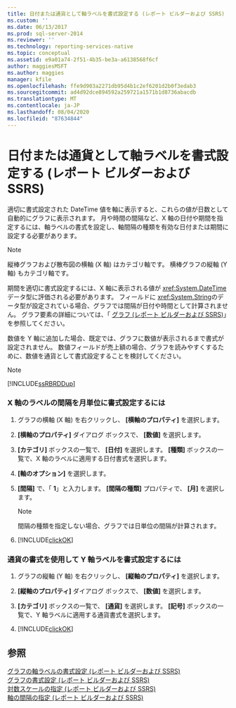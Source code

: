 ```yaml
---
title: 日付または通貨として軸ラベルを書式設定する (レポート ビルダーおよび SSRS) | Microsoft Docs
ms.custom: ''
ms.date: 06/13/2017
ms.prod: sql-server-2014
ms.reviewer: ''
ms.technology: reporting-services-native
ms.topic: conceptual
ms.assetid: e9a01a74-2f51-4b35-be3a-a6138568f6cf
author: maggiesMSFT
ms.author: maggies
manager: kfile
ms.openlocfilehash: ffe9d903a2271db95d4b1c2ef6201d2b0f3edab3
ms.sourcegitcommit: ad4d92dce894592a259721a1571b1d8736abacdb
ms.translationtype: MT
ms.contentlocale: ja-JP
ms.lasthandoff: 08/04/2020
ms.locfileid: "87634844"
---
```

# <a name="format-axis-labels-as-dates-or-currencies-report-builder-and-ssrs"></a>日付または通貨として軸ラベルを書式設定する (レポート ビルダーおよび SSRS)
  適切に書式設定された DateTime 値を軸に表示すると、これらの値が日数として自動的にグラフに表示されます。 月や時間の間隔など、X 軸の日付や期間を指定するには、軸ラベルの書式を設定し、軸間隔の種類を有効な日付または期間に設定する必要があります。  
  
> [!NOTE]  
>  縦棒グラフおよび散布図の横軸 (X 軸) はカテゴリ軸です。 横棒グラフの縦軸 (Y 軸) もカテゴリ軸です。  
  
 期間を適切に書式設定するには、X 軸に表示される値が <xref:System.DateTime> データ型に評価される必要があります。 フィールドに <xref:System.String>のデータ型が設定されている場合、グラフでは間隔が日付や時間として計算されません。 グラフ要素の詳細については、「 [グラフ &#40;レポート ビルダーおよび SSRS&#41;](charts-report-builder-and-ssrs.md)」を参照してください。  
  
 数値を Y 軸に追加した場合、既定では、グラフに数値が表示されるまで書式が設定されません。 数値フィールドが売上額の場合、グラフを読みやすくするために、数値を通貨として書式設定することを検討してください。  
  
> [!NOTE]  
>  [!INCLUDE[ssRBRDDup](../../includes/ssrbrddup-md.md)]  
  
### <a name="to-format-x-axis-labels-as-monthly-intervals"></a>X 軸のラベルの間隔を月単位に書式設定するには  
  
1.  グラフの横軸 (X 軸) を右クリックし、 **[横軸のプロパティ]** を選択します。  
  
2.  **[横軸のプロパティ]** ダイアログ ボックスで、 **[数値]** を選択します。  
  
3.  **[カテゴリ]** ボックスの一覧で、 **[日付]** を選択します。 **[種類]** ボックスの一覧で、X 軸のラベルに適用する日付書式を選択します。  
  
4.  **[軸のオプション]** を選択します。  
  
5.  **[間隔]** で、「 **1**」と入力します。 **[間隔の種類]** プロパティで、 **[月]** を選択します。  
  
    > [!NOTE]  
    >  間隔の種類を指定しない場合、グラフでは日単位の間隔が計算されます。  
  
6.  [!INCLUDE[clickOK](../../includes/clickok-md.md)]  
  
### <a name="to-format-y-axis-labels-using-a-currency-format"></a>通貨の書式を使用して Y 軸ラベルを書式設定するには  
  
1.  グラフの縦軸 (Y 軸) を右クリックし、 **[縦軸のプロパティ]** を選択します。  
  
2.  **[縦軸のプロパティ]** ダイアログ ボックスで、 **[数値]** を選択します。  
  
3.  **[カテゴリ]** ボックスの一覧で、 **[通貨]** を選択します。 **[記号]** ボックスの一覧で、Y 軸ラベルに適用する通貨書式を選択します。  
  
4.  [!INCLUDE[clickOK](../../includes/clickok-md.md)]  
  
## <a name="see-also"></a>参照  
 [グラフの軸ラベルの書式設定 (レポート ビルダーおよび SSRS)](formatting-axis-labels-on-a-chart-report-builder-and-ssrs.md)   
 [グラフの書式設定 (レポート ビルダーおよび SSRS)](formatting-a-chart-report-builder-and-ssrs.md)   
 [対数スケールの指定 &#40;レポート ビルダーおよび SSRS&#41;](specify-a-logarithmic-scale-report-builder-and-ssrs.md)   
 [軸の間隔の指定 &#40;レポート ビルダーおよび SSRS&#41;](specify-an-axis-interval-report-builder-and-ssrs.md)  
  
  
